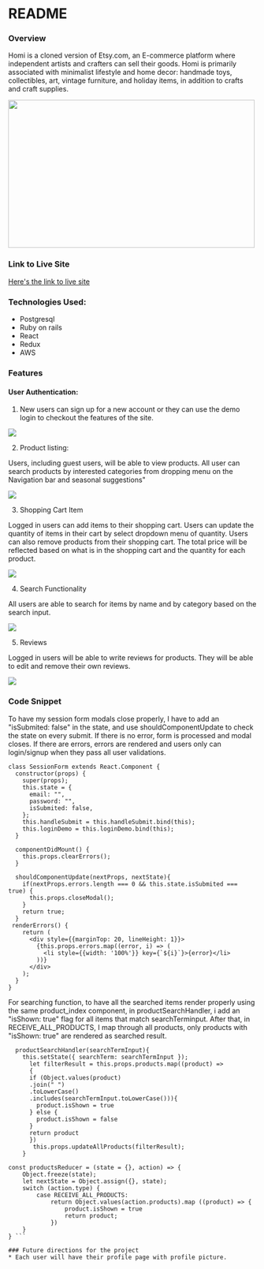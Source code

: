 # README

### **Overview**

Homi is a cloned version of Etsy.com, an E-commerce platform where independent artists and crafters can sell their goods. Homi is primarily associated with minimalist lifestyle and home decor: handmade toys, collectibles, art, vintage furniture, and holiday items, in addition to crafts and craft supplies.


<img src="https://homi-seeds.s3.us-east-2.amazonaws.com/homepage.jpg" style="height: 300px; width:500px;">

### **Link to Live Site**

[Here's the link to live site](https://homi198.herokuapp.com/#/)

### Technologies Used:

* Postgresql
* Ruby on rails
* React
* Redux
* AWS

### Features

#### User Authentication: 

1. New users can sign up for a new account or they can use the demo login to checkout the features of the site.

![](https://homi-seeds.s3.us-east-2.amazonaws.com/loginout_SparkVideo.gif)


2. Product listing: 

Users, including guest users, will be able to view products. 
All user can search products by interested categories from dropping menu on the Navigation bar and seasonal suggestions"

![](https://homi-seeds.s3.us-east-2.amazonaws.com/category_SparkVideo.gif)

3. Shopping Cart Item

Logged in users can add items to their shopping cart. Users can update the quantity of items in their cart by select dropdown menu of quantity. Users can also remove products from their shopping cart. The total price will be reflected based on what is in the shopping cart and the quantity for each product.

![](https://homi-seeds.s3.us-east-2.amazonaws.com/shoppingcart.png)

4. Search Functionality

All users are able to search for items by name and by category based on the search input. 

![](https://homi-seeds.s3.us-east-2.amazonaws.com/homi_searching.gif)

5. Reviews

Logged in users will be able to write reviews for products. They  will be able to edit and remove their own reviews. 

![](https://homi-seeds.s3.us-east-2.amazonaws.com/review.png)

### Code Snippet 

To have my session form modals close properly, I have to add an "isSubmited: false" in the state, and use shouldComponentUpdate to check the state on every submit. If there is no error, form is processed and modal closes. If there are errors, errors are rendered and users only can login/signup when they pass all user validations.

```...javascript
class SessionForm extends React.Component {
  constructor(props) {
    super(props);
    this.state = {
      email: "",
      password: "",
      isSubmited: false,
    };
    this.handleSubmit = this.handleSubmit.bind(this);
    this.loginDemo = this.loginDemo.bind(this);
  }

  componentDidMount() {
    this.props.clearErrors();
  }

  shouldComponentUpdate(nextProps, nextState){
    if(nextProps.errors.length === 0 && this.state.isSubmited === true) {
      this.props.closeModal();
    }
    return true;
  }
 renderErrors() {
    return (
      <div style={{marginTop: 20, lineHeight: 1}}>
        {this.props.errors.map((error, i) => (
          <li style={{width: '100%'}} key={`${i}`}>{error}</li>
        ))}
      </div>
    );
  }
}
```


For searching function, to have all the searched items render properly using the same product_index component, in productSearchHandler, i add an "isShown: true" flag for all items that match searchTerminput. After that, in RECEIVE_ALL_PRODUCTS, I map through all products, only products with "isShown: true" are rendered as searched result. 

```...javascript
  productSearchHandler(searchTermInput){
    this.setState({ searchTerm: searchTermInput });
      let filterResult = this.props.products.map((product) =>
      {
      if (Object.values(product)
      .join(" ")
      .toLowerCase()
      .includes(searchTermInput.toLowerCase())){
        product.isShown = true
      } else {
        product.isShown = false
      }
      return product
      })
       this.props.updateAllProducts(filterResult);
    }

const productsReducer = (state = {}, action) => {
    Object.freeze(state);
    let nextState = Object.assign({}, state);
    switch (action.type) {
        case RECEIVE_ALL_PRODUCTS:
            return Object.values(action.products).map ((product) => {
                product.isShown = true
                return product;
            })
    }
} ```

### Future directions for the project
* Each user will have their profile page with profile picture.

